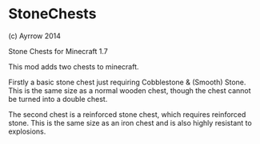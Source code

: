 StoneChests
===========
(c) Ayrrow 2014


Stone Chests for Minecraft 1.7


This mod adds two chests to minecraft. 

Firstly a basic stone chest just requiring Cobblestone & (Smooth) Stone. This is the same size as a normal wooden chest, though the chest cannot be turned into a double chest.

The second chest is a reinforced stone chest, which requires reinforced stone. This is the same size as an iron chest and is also highly resistant to explosions. 
